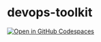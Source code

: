 # devops-toolkit


[![Open in GitHub Codespaces](https://github.com/codespaces/badge.svg)](https://codespaces.new/programmer04/devops-toolkit?quickstart=1)